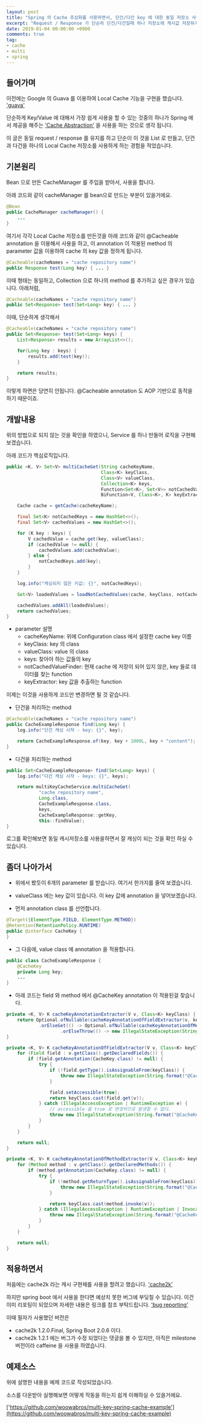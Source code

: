 ```yaml
---
layout: post
title: "Spring 의 Cache 추상화를 사용하면서, 단건/다건 key 에 대한 동일 저장소 사용하기"
excerpt: "Request / Response 가 단순히 단건/다건일때 하나 저장소에 캐시값 저장하기"
date: 2019-01-04 00:00:00 +0900
comments: true
tag:
- cache
- multi
- spring
---
```

## 들어가며
이전에는 Google 의 Guava 를 이용하여 Local Cache 기능을 구현을 했습니다. ['guava'](https://github.com/google/guava)

단순하게 Key/Value 에 대해서 가장 쉽게 사용을 할 수 있는 것중의 하나가 Spring 에서 제공을 해주는 ['Cache Abstraction']([https://docs.spring.io/spring/docs/current/spring-framework-reference/integration.html#cache) 을 사용을 하는 것으로 생각 됩니다.

이 글은 동일 request / response 를 유지를 하고 단순이 이 것을 List 로 만들고, 단건과 다건을 하나의 Local Cache 저장소를 사용하게 하는 경험을 적었습니다.

## 기본원리
Bean 으로 만든 CacheManager 를 주입을 받아서, 사용을 합니다.

아래 코드와 같이 cacheManager 를 bean으로 만드는 부분이 있을거에요.
```java
@Bean
public CacheManager cacheManager() {
    ...
}
```
여기서 각각 Local Cache 저장소를 만든것을 아래 코드와 같이 @Cacheable annotation 을 이용해서 사용을 하고, 이 annotation 이 적용된 method 의 parameter 값을 이용하여 cache 의 key 값을 정하게 됩니다.
```java
@Cacheable(cacheNames = "cache repository name")
public Response test(Long key) { ... }
```
이때 형태는 동일하고, Collection 으로 하나의 method 를 추가하고 싶은 경우가 있습니다. 아래처럼,
```java
@Cacheable(cacheNames = "cache repository name")
public Set<Response> test(Set<Long> key) { ... }
```
이때, 단순하게 생각해서
```java
@Cacheable(cacheNames = "cache repository name")
public Set<Response> test(Set<Long> keys) {
    List<Response> results = new ArrayList<>();

    for(Long key : keys) {
        results.add(test(key));
    }

    return results;
}
```
이렇게 하면은 당연히 안됩니다. @Cacheable annotation 도 AOP 기반으로 동작을 하기 때문이죠.

## 개발내용
위의 방법으로 되지 않는 것을 확인을 하였으니, Service 를 하나 만들어 로직을 구현해보겠습니다.

아래 코드가 핵심로직입니다.
```java
public <K, V> Set<V> multiCacheGet(String cacheKeyName,
                                   Class<K> keyClass,
                                   Class<V> valueClass,
                                   Collection<K> keys,
                                   Function<Set<K>, Set<V>> notCachedValueFinder,
                                   BiFunction<V, Class<K>, K> keyExtractor) {

    Cache cache = getCache(cacheKeyName);

    final Set<K> notCachedKeys = new HashSet<>();
    final Set<V> cachedValues = new HashSet<>();

    for (K key : keys) {
        V cachedValue = cache.get(key, valueClass);
        if (cachedValue != null) {
            cachedValues.add(cachedValue);
        } else {
            notCachedKeys.add(key);
        }
    }

    log.info("캐싱되지 않은 키값: {}", notCachedKeys);

    Set<V> loadedValues = loadNotCachedValues(cache, keyClass, notCachedKeys, notCachedValueFinder, keyExtractor);

    cachedValues.addAll(loadedValues);
    return cachedValues;
}
```
* parameter 설명
  * cacheKeyName: 위에 Configuration class 에서 설정한 cache key 이름
  * keyClass: key 의 class
  * valueClass: value 의 class
  * keys: 찾아야 하는 값들의 key
  * notCachedValueFinder: 현재 cache 에 저장이 되어 있지 않은, key 들로 데이터를 찾는 function
  * keyExtractor: key 값을 추출하는 function

이제는 이것을 사용하게 코드만 변경하면 될 것 같습니다.

* 단건을 처리하는 method
```java
@Cacheable(cacheNames = "cache repository name")
public CacheExampleResponse find(Long key) {
    log.info("단건 캐싱 시작 - key: {}", key);

    return CacheExampleResponse.of(key, key + 1000L, key + "content");
}
```
* 다건을 처리하는 method
```java
public Set<CacheExampleResponse> find(Set<Long> keys) {
    log.info("다건 캐싱 시작 - keys: {}", keys);

    return multiKeyCacheService.multiCacheGet(
            "cache repository name",
            Long.class,
            CacheExampleResponse.class,
            keys,
            CacheExampleResponse::getKey,
            this::findValue);
}
```
로그를 확인해보면 동일 캐시저장소를 사용을하면서 잘 캐싱이 되는 것을 확인 하실 수 있습니다.

## 좀더 나아가서
* 위에서 봤듯이 6개의 parameter 를 받습니다. 여기서 한가지를 줄여 보겠습니다.
* valueClass 에는 key 값이 있습니다. 이 key 값에 annotation 을 넣어보겠습니다.

* 먼저 annotation class 를 선언합니다.
```java
@Target({ElementType.FIELD, ElementType.METHOD})
@Retention(RetentionPolicy.RUNTIME)
public @interface CacheKey {
}
```
* 그 다음에, value class 에 annotation 을 적용합니다.
```java
public class CacheExampleResponse {
    @CacheKey
    private Long key;
    ...
}
```
* 아래 코드는 field 와 method 에서 @CacheKey annotation 이 적용된걸 찾습니다.
```java
private <K, V> K cacheKeyAnnotationExtractor(V v, Class<K> keyClass) {
    return Optional.ofNullable(cacheKeyAnnotationOfFieldExtractor(v, keyClass))
            .orElseGet(() -> Optional.ofNullable(cacheKeyAnnotationOfMethodExtractor(v, keyClass))
                    .orElseThrow(() -> new IllegalStateException(String.format("@CacheKey 애노테이션이 어느 필드/메소드 에도 존재하지 않음 - %s", v.getClass().getName()))));
}
```
```java
private <K, V> K cacheKeyAnnotationOfFieldExtractor(V v, Class<K> keyClass) {
    for (Field field : v.getClass().getDeclaredFields()) {
        if (field.getAnnotation(CacheKey.class) != null) {
            try {
                if (!field.getType().isAssignableFrom(keyClass)) {
                    throw new IllegalStateException(String.format("@CacheKey 애노테이션 Key의 타입 변환 실패 - %s - field: %s", v.getClass().getName(), field.getName()));
                }

                field.setAccessible(true);
                return keyClass.cast(field.get(v));
            } catch (IllegalAccessException | RuntimeException e) {
                // accessible 을 true 로 변경하므로 발생할 수 없다.
                throw new IllegalStateException(String.format("@CacheKey 애노테이션 값 읽기 실패 - %s - field: %s", v.getClass().getName(), field.getName()), e);
            }
        }
    }

    return null;
}
```
```java
private <K, V> K cacheKeyAnnotationOfMethodExtractor(V v, Class<K> keyClass) {
    for (Method method : v.getClass().getDeclaredMethods()) {
        if (method.getAnnotation(CacheKey.class) != null) {
            try {
                if (!method.getReturnType().isAssignableFrom(keyClass)) {
                    throw new IllegalStateException(String.format("@CacheKey 애노테이션 Key의 타입 변환 실패 - %s - field: %s", v.getClass().getName(), method.getName()));
                }

                return keyClass.cast(method.invoke(v));
            } catch (IllegalAccessException | RuntimeException | InvocationTargetException e) {
                throw new IllegalStateException(String.format("@CacheKey 애노테이션 값 읽기 실패 - %s - method: %s", v.getClass().getName(), method.getName()), e);
            }
        }
    }

    return null;
}
```

## 적용하면서
처음에는 cache2k 라는 캐시 구현체를 사용을 할려고 했습니다. ['cache2k'](https://cache2k.org/docs/latest/user-guide.html#spring)

하지만 spring boot 에서 사용을 한다면 예상치 못한 버그에 부딪칠 수 있습니다. 이건 이미 리포팅이 되었으며 자세한 내용은 링크를 참조 부탁드립니다. ['bug reporting'](https://github.com/cache2k/cache2k/issues/94)

이때 필자가 사용했던 버전은
* cache2k 1.2.0.Final, Spring Boot 2.0.6 이다.
* cache2k 1.2.1 에는 버그가 수정 되었다는 댓글을 볼 수 있지만, 아직은 milestone 버전이라 caffeine 을 사용을 하였습니다.

## 예제소스
위에 설명한 내용을 예제 코드로 작성되었습니다.

소스를 다운받아 실행해보면 어떻게 작동을 하는지 쉽게 이해하실 수 있을거에요.

['https://github.com/woowabros/multi-key-spring-cache-example'](https://github.com/woowabros/multi-key-spring-cache-example)
